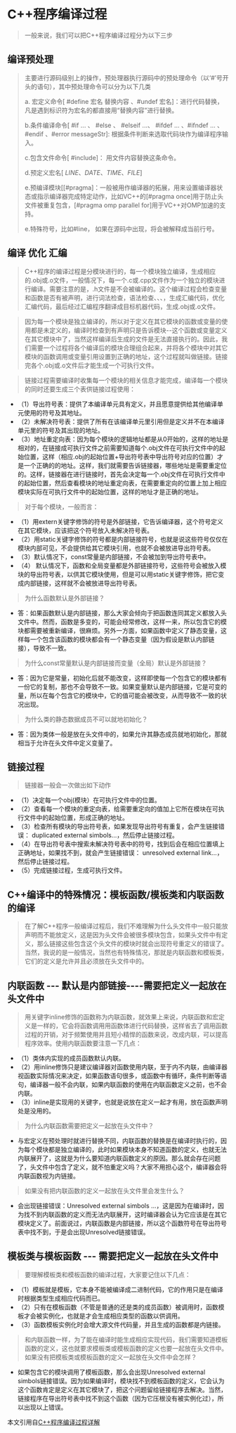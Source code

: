 # C++程序编译过程
> 一般来说，我们可以把C++程序编译过程分为以下三步

## 编译预处理
> 主要进行源码级别上的操作，预处理器执行源码中的预处理命令（以‘#’号开头的语句），其中预处理命令可以分为以下几类
> 
> a. 宏定义命令[ #define 宏名 替换内容 、#undef  宏名]：进行代码替换， 凡是遇到标识符为宏名的都直接用“替换内容”进行替换。
> 
>b.条件编译命令[ #if ...  、 #else 、 #elseif ...、 #ifdef ... 、#ifndef ... 、#endif 、#error messageStr]: 根据条件判断来选取代码块作为编译程序输入。
>
>c.包含文件命令[ #include<iostream>]： 用文件内容替换这条命令。  
>
>d.预定义宏名[ _LINE_、_DATE_、_TIME_、_FILE_]
>
>e.预编译模块[[#pragma]：一般被用作编译器的拓展，用来设置编译器状态或指示编译器完成特定动作，比如VC++的[#pragma once]用于防止头文件被重复包含，[#pragma omp parallel for]用于VC++对OMP加速的支持。
>
>e.特殊符号，比如#line， 如果在源码中出现，将会被解释成当前行号。

## 编译 优化 汇编
>C++程序的编译过程是分模块进行的，每一个模块独立编译，生成相应的.obj或.o文件，一般情况下，每一个.c或.cpp文件作为一个独立的模块进行编译。需要注意的是，.h文件是不会被编译的。这个编译过程会检查变量和函数是否有被声明，进行词法检查，语法检查、、、，生成汇编代码，优化汇编代码，最后经过汇编程序翻译成目标机器代码，生成.obj或.o文件。

>因为每一个模块是独立编译的，所以对于定义在其它模块的函数或变量的使用都是未定义的，编译时检查到有声明只是告诉模块--这个函数或变量定义在其它模块中了，当然这样编译后生成的文件是无法直接执行的。因此，我们需要一个过程将各个编译后的模块合理组合起来，并将各个模块中对其它模块的函数调用或变量引用设置到正确的地址，这个过程就叫做链接。链接完各个.obj或.o文件后才能生成一个可执行文件。

>链接过程需要编译时收集每一个模块的相关信息才能完成，编译每一个模块的同时还要生成三个表供链接过程使用：
   * （1）导出符号表：提供了本编译单元具有定义，并且愿意提供给其他编译单元使用的符号及其地址。
   * （2）未解决符号表：提供了所有在该编译单元里引用但是定义并不在本编译单元里的符号及其出现的地址。
   * （3）地址重定向表：因为每个模块的逻辑地址都是从0开始的，这样的地址是相对的，在链接成可执行文件之前需要知道每个.obj文件在可执行文件中的起始位置，这样（相应.obj的起始位置+导出符号表中导出符号对应的位置）才是一个正确的的地址。这样，我们就需要告诉链接器，哪些地址是需要重定位的。这样，链接器在进行链接时，首先会决定每一个.obj文件在可执行文件中的起始位置，然后查看模块的地址重定向表，在需要重定向的位置上加上相应模块实际在可执行文件中的起始位置，这样的地址才是正确的地址。

> 对于每个模块，一般而言：
   * （1）用extern关键字修饰的符号是外部链接，它告诉编译器，这个符号定义在其它模块，应该把这个符号放入未解决符号表。
   * （2）用static关键字修饰的符号都是内部链接符号，也就是说这些符号仅仅在模块内部可见，不会提供给其它模块引用，也就不会被放进导出符号表。
   * （3）默认情况下，const常量是内部链接，不会被加到导出符号表中。
   * （4） 默认情况下，函数和全局变量都是外部链接符号，这些符号会被放入模块的导出符号表，以供其它模块使用，但是可以用static关键字修饰，把它变成内部链接，这样就不会被放进导出符号表。

>为什么函数默认是外部链接？
   * 答：如果函数默认是内部链接，那么大家会倾向于把函数连同其定义都放入头文件中。然而，函数是多变的，可能会经常修改，这样一来，所以包含它的模块都需要被重新编译，很麻烦。另外一方面，如果函数中定义了静态变量，这样每一个包含该函数的模块都会有一个静态变量（因为假设是默认内部链接），导致不一致。

> 为什么const常量默认是内部链接而变量（全局）默认是外部链接？
   * 答：因为它是常量，初始化后就不能改变，这样即使每一个包含它的模块都有一份它的复制，那也不会导致不一致。如果变量默认是内部链接，它是可变的量，所以在每个包含它的模块中，它的值可能会被改变，从而导致不一致的状况出现。
> 为什么类的静态数据成员不可以就地初始化？
   * 答：因为类体一般是放在头文件中的，如果允许其静态成员就地初始化，那就相当于允许在头文件中定义变量了。

## 链接过程
>链接器一般会一次做出如下动作
   * （1）决定每一个obj(模块）在可执行文件中的位置。
   * （2）查看每一个模块的重定向表，给需要重定向的值加上它所在模块在可执行文件中的起始位置，形成正确的地址。
   * （3）检查所有模块的导出符号表，如果发现导出符号有重复，会产生链接错误： duplicated external simbols...，然后停止链接过程。
   * （4）在导出符号表中搜索未解决符号表中的符号，找到后会在相应位置填上正确地址，如果找不到，就会产生链接错误： unresolved external link...，然后停止链接过程。
   * （5）完成链接过程，生成可执行文件。

## C++编译中的特殊情况：模板函数/模板类和内联函数的编译
> 在了解C++程序一般编译过程后，我们不难理解为什么头文件中一般只能放声明而不能放定义，这是因为头文件会被很多模块包含，如果头文件中有定义，那么链接这些包含这个头文件的模块时就会出现符号重定义的错误了。  
>当然，我说的是一般情况，当然也有特殊情况，那就是内联函数和模板类，它们的定义是允许并且必须放在头文件中的。

## 内联函数 --- 默认是内部链接----需要把定义一起放在头文件中
>用关键字inline修饰的函数称为内联函数，就效果上来说，内联函数和宏定义是一样的，它会将函数调用用函数体进行代码替换，这样省去了调用函数过程的开销，对于频繁使用并且短小精悍的函数来说，改成内联，可以提高程序效率。使用内联函数要注意一下几点：
   * （1）类体内实现的成员函数默认内联。
   * （2）用inline修饰只是建议编译器对函数使用内联，至于内不内联，由编译器视函数实际情况来决定，如果函数语句很多，或函数中有循环，条件判断等语句，编译器一般不会内联，如果内联函数的使用在内联函数定义之前，也不会内联。
   * （3）inline是实现用的关键字，也就是说放在定义一起才有用，放在函数声明处是没用的。
>为什么内联函数需要把定义一起放在头文件中？
   * 与宏定义在预处理时就进行替换不同，内联函数的替换是在编译时执行的，因为每个模块都是独立编译的，此时如果模块本身不知道函数的定义，也就无法内联展开了，这就是为什么要知道内联函数定义的原因。那么就会存在问题了，头文件中包含了定义，就不怕重定义吗？大家不用担心这个，编译器会将内联函数视为内链接。
>如果没有把内联函数的定义一起放在头文件里会发生什么？
   * 会出现链接错误：Unresolved  external  simbols ...，这是因为在编译时，因为找不到内联函数的定义而无法内联展开，这时编译器会认为它应该是在其它模块定义了。前面说过，内联函数是内部链接，所以这个函数符号在导出符号表中找不到，于是会出现Unresolved链接错误。
## 模板类与模板函数 --- 需要把定义一起放在头文件中
>要理解模板类和模板函数的编译过程，大家要记住以下几点：
   * （1）模板就是模板，它本身不能被编译成二进制代码，它的作用只是在编译时根据类型生成相应代码而已。
   * （2）只有在模板函数（不管是普通的还是类的成员函数）被调用时，函数模板才会被实例化，也就是才会生成相应类型的函数以供调用。
   * （3）函数模板实例化时会增大源文件代码量，并且生成的函数都是内链接。
>和内联函数一样，为了能在编译时能生成相应实现代码，我们需要知道模板函数的定义，这也就要求模板类或模板函数的定义也要一起放在头文件中。
>如果没有把模板类或模板函数的定义一起放在头文件中会怎样？
   * 如果包含它的模块调用了模板函数，那么会出现Unresolved external simbols链接错误。因为如果编译时，模块找不到模板函数的定义，它会认为这个函数肯定是定义在其它模块了，把这个问题留给链接程序去解决。当然，链接程序在导出符号表中找不到这个函数（因为它压根没有被实例化过），所以出现以上错误。

本文引用自[C++程序编译过程详解](https://blog.csdn.net/AmNotGod/article/details/41808239)
